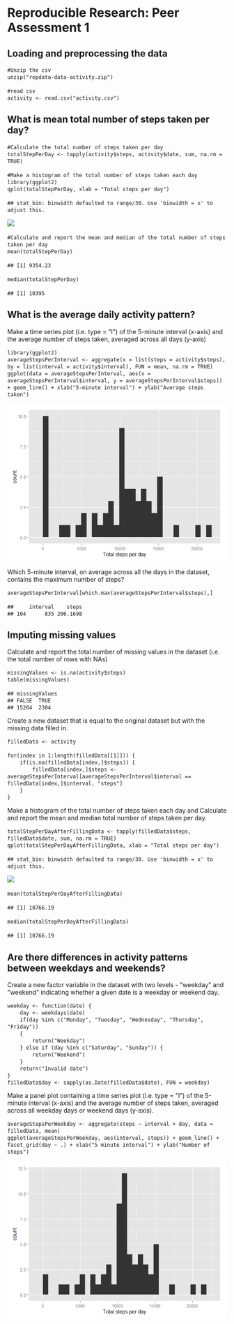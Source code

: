 Reproducible Research: Peer Assessment 1
========================================

Loading and preprocessing the data
----------------------------------

    #Unzip the csv
    unzip("repdata-data-activity.zip")

    #read csv
    activity <- read.csv("activity.csv")

What is mean total number of steps taken per day?
-------------------------------------------------

    #Calculate the total number of steps taken per day
    totalStepPerDay <- tapply(activity$steps, activity$date, sum, na.rm = TRUE)

    #Make a histogram of the total number of steps taken each day
    library(ggplot2)
    qplot(totalStepPerDay, xlab = "Total steps per day")

    ## stat_bin: binwidth defaulted to range/30. Use 'binwidth = x' to adjust this.

![](PA1_Template_files/figure-markdown_strict/unnamed-chunk-1-1.png)

    #Calculate and report the mean and median of the total number of steps taken per day
    mean(totalStepPerDay)

    ## [1] 9354.23

    median(totalStepPerDay)

    ## [1] 10395

What is the average daily activity pattern?
-------------------------------------------

Make a time series plot (i.e. type = "l") of the 5-minute interval
(x-axis) and the average number of steps taken, averaged across all days
(y-axis)

    library(ggplot2)
    averageStepsPerInterval <- aggregate(x = list(steps = activity$steps), by = list(interval = activity$interval), FUN = mean, na.rm = TRUE)
    ggplot(data = averageStepsPerInterval, aes(x = averageStepsPerInterval$interval, y = averageStepsPerInterval$steps)) + geom_line() + xlab("5-minute interval") + ylab("Average steps taken")

![](PA1_Template_files/figure-markdown_strict/unnamed-chunk-2-1.png)

Which 5-minute interval, on average across all the days in the dataset,
contains the maximum number of steps?

    averageStepsPerInterval[which.max(averageStepsPerInterval$steps),]

    ##     interval    steps
    ## 104      835 206.1698

Imputing missing values
-----------------------

Calculate and report the total number of missing values in the dataset
(i.e. the total number of rows with NAs)

    missingValues <- is.na(activity$steps)
    table(missingValues)

    ## missingValues
    ## FALSE  TRUE 
    ## 15264  2304

Create a new dataset that is equal to the original dataset but with the
missing data filled in.

    filledData <- activity

    for(index in 1:length(filledData[[1]])) {
        if(is.na(filledData[index,]$steps)) {
            filledData[index,]$steps <- averageStepsPerInterval[averageStepsPerInterval$interval == filledData[index,]$interval, "steps"]
        }
    }

Make a histogram of the total number of steps taken each day and
Calculate and report the mean and median total number of steps taken per
day.

    totalStepPerDayAfterFillingData <- tapply(filledData$steps, filledData$date, sum, na.rm = TRUE)
    qplot(totalStepPerDayAfterFillingData, xlab = "Total steps per day")

    ## stat_bin: binwidth defaulted to range/30. Use 'binwidth = x' to adjust this.

![](PA1_Template_files/figure-markdown_strict/unnamed-chunk-6-1.png)

    mean(totalStepPerDayAfterFillingData)

    ## [1] 10766.19

    median(totalStepPerDayAfterFillingData)

    ## [1] 10766.19

Are there differences in activity patterns between weekdays and weekends?
-------------------------------------------------------------------------

Create a new factor variable in the dataset with two levels - "weekday"
and "weekend" indicating whether a given date is a weekday or weekend
day.

    weekday <- function(date) {
        day <- weekdays(date)
        if(day %in% c("Monday", "Tuesday", "Wednesday", "Thursday", "Friday"))
        {
            return("Weekday")
        } else if (day %in% c("Saturday", "Sunday")) {
            return("Weekend")
        }
        return("Invalid date")
    }
    filledData$day <- sapply(as.Date(filledData$date), FUN = weekday)

Make a panel plot containing a time series plot (i.e. type = "l") of the
5-minute interval (x-axis) and the average number of steps taken,
averaged across all weekday days or weekend days (y-axis).

    averageStepsPerWeekday <- aggregate(steps ~ interval + day, data = filledData, mean)
    ggplot(averageStepsPerWeekday, aes(interval, steps)) + geom_line() + facet_grid(day ~ .) + xlab("5 minute interval") + ylab("Number of steps")

![](PA1_Template_files/figure-markdown_strict/unnamed-chunk-8-1.png)
